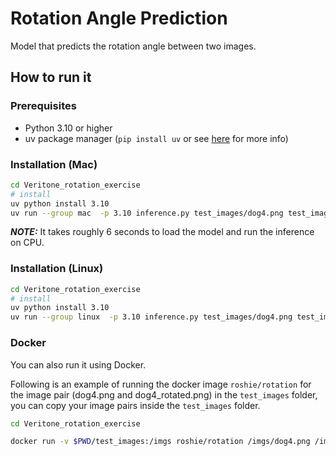 # Rotation Angle Prediction

Model that predicts the rotation angle between two images.

## How to run it


### Prerequisites

- Python 3.10 or higher
- uv package manager (<code>pip install uv</code> or see [here](https://docs.astral.sh/uv/getting-started/installation/) for more info)

### Installation (Mac) 

```bash
cd Veritone_rotation_exercise
# install 
uv python install 3.10
uv run --group mac  -p 3.10 inference.py test_images/dog4.png test_images/dog4_rotated.png
```
**_NOTE:_** It takes roughly 6 seconds to load the model and run the inference on CPU. 

### Installation (Linux) 

```bash
cd Veritone_rotation_exercise
# install 
uv python install 3.10
uv run --group linux  -p 3.10 inference.py test_images/dog4.png test_images/dog4_rotated.png
```

### Docker

You can also run it using Docker. 

Following is an example of running the docker image `roshie/rotation` for the image pair (dog4.png and dog4_rotated.png) in the `test_images` folder, you can copy your image pairs inside the `test_images` folder.

```bash
cd Veritone_rotation_exercise

docker run -v $PWD/test_images:/imgs roshie/rotation /imgs/dog4.png /imgs/dog4_rotated.png
```

